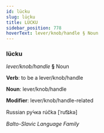 ```yaml
---
id: lücku
slug: lücku
title: LÜCKU
sidebar_position: 778
hoverText: lever/knob/handle § Noun
---
```


### lücku

*lever/knob/handle* **§** Noun

**Verb**: to be a lever/knob/handle

**Noun**: lever/knob/handle

**Modifier**: lever/knob/handle-related

Russian ру́чка rúčka [ˈrut͡ɕkə]

*Balto-Slavic Language Family*